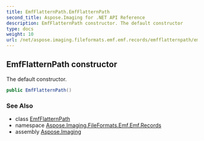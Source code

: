 ```yaml
---
title: EmfFlatternPath.EmfFlatternPath
second_title: Aspose.Imaging for .NET API Reference
description: EmfFlatternPath constructor. The default constructor
type: docs
weight: 10
url: /net/aspose.imaging.fileformats.emf.emf.records/emfflatternpath/emfflatternpath/
---
```

## EmfFlatternPath constructor

The default constructor.

```csharp
public EmfFlatternPath()
```

### See Also

* class [EmfFlatternPath](../)
* namespace [Aspose.Imaging.FileFormats.Emf.Emf.Records](../../emfflatternpath/)
* assembly [Aspose.Imaging](../../../)


